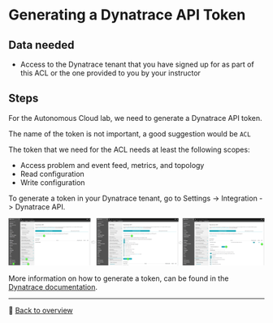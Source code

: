 # Generating a Dynatrace API Token

## Data needed
* Access to the Dynatrace tenant that you have signed up for as part of this ACL or the one provided to you by your instructor

## Steps

For the Autonomous Cloud lab, we need to generate a Dynatrace API token.

The name of the token is not important, a good suggestion would be ```ACL```

The token that we need for the ACL needs at least the following scopes:
* Access problem and event feed, metrics, and topology
* Read configuration
* Write configuration

To generate a token in your Dynatrace tenant, go to Settings -> Integration -> Dynatrace API.

![generate-api-token](../assets/api_token.png)

More information on how to generate a token, can be found in the  [Dynatrace documentation](https://www.dynatrace.com/support/help/extend-dynatrace/dynatrace-api/basics/dynatrace-api-authentication/#generate-a-token).

---

:arrow_up_small: [Back to overview](README.md)